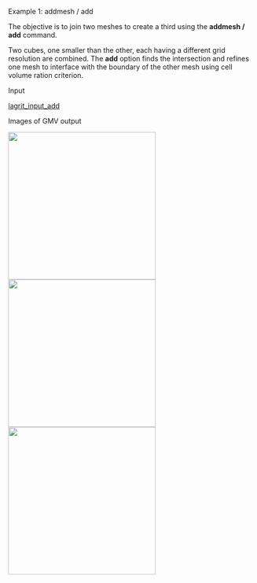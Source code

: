  Example 1: addmesh / add

  The objective is to join two meshes to create a third using the
  **addmesh / add** command.
 
  Two cubes, one smaller than the other, each having a different grid
  resolution are combined. The **add** option finds the intersection
  and refines one mesh to interface with the boundary of the other
  mesh using cell volume ration criterion.
 
  Input

 [lagrit\_input\_add](../lagrit_input_add)

  Images of GMV output
 
<img height="300" width="300" src="https://lanl.github.io/LaGriT/docs/assets/images/addmesh_mesh1.gif">  

<img height="300" width="300" src="https://lanl.github.io/LaGriT/docs/assets/images/addmesh_mesh2.gif">  

<img height="300" width="300" src="https://lanl.github.io/LaGriT/docs/assets/images/addmesh_mesh3.gif">  
